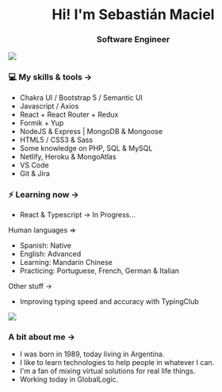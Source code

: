 <h1 align="center"> Hi! I'm Sebastián Maciel </h1>
<h3 align="center"> Software Engineer </h3>

<img src="https://yata-apix-a9caea66-ad78-425f-aa08-e292558ebb65.lss.locawebcorp.com.br/b7c7dbff38ae4f419c94ce8d2254b9d9.png">

### 💻 My skills & tools ->


- Chakra UI / Bootstrap 5 / Semantic UI
- Javascript / Axios 
- React + React Router + Redux
- Formik + Yup
- NodeJS & Express | MongoDB & Mongoose
- HTML5 / CSS3 & Sass
- Some knowledge on PHP, SQL & MySQL
- Netlify, Heroku & MongoAtlas
- VS Code
- Git & Jira

### ⚡ Learning now ->

- React & Typescript -> In Progress...

Human languages =>

- Spanish: Native
- English: Advanced
- Learning: Mandarin Chinese
- Practicing: Portuguese, French, German & Italian

Other stuff ->

- Improving typing speed and accuracy with TypingClub

<img src="https://yata-apix-a9caea66-ad78-425f-aa08-e292558ebb65.lss.locawebcorp.com.br/b7c7dbff38ae4f419c94ce8d2254b9d9.png">

### A bit about me ->

- I was born in 1989, today living in Argentina.
- I like to learn technologies to help people in whatever I can.
- I'm a fan of mixing virtual solutions for real life things.
- Working today in GlobalLogic.
